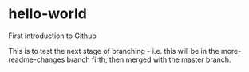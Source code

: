 # hello-world
First introduction to Github

This is to test the next stage of branching - i.e. this will be in the more-readme-changes branch firth, then merged with the master branch.
